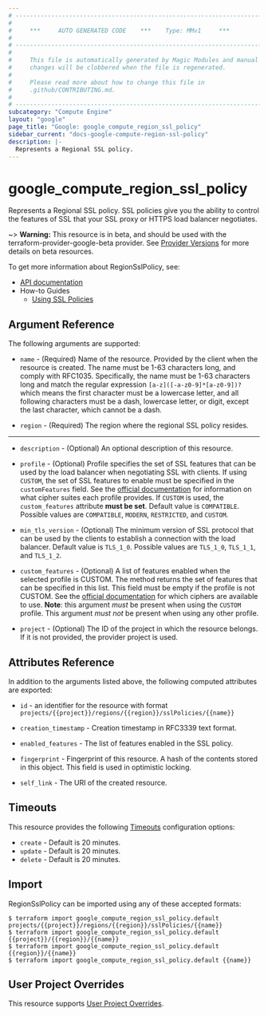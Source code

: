 ```yaml
---
# ----------------------------------------------------------------------------
#
#     ***     AUTO GENERATED CODE    ***    Type: MMv1     ***
#
# ----------------------------------------------------------------------------
#
#     This file is automatically generated by Magic Modules and manual
#     changes will be clobbered when the file is regenerated.
#
#     Please read more about how to change this file in
#     .github/CONTRIBUTING.md.
#
# ----------------------------------------------------------------------------
subcategory: "Compute Engine"
layout: "google"
page_title: "Google: google_compute_region_ssl_policy"
sidebar_current: "docs-google-compute-region-ssl-policy"
description: |-
  Represents a Regional SSL policy.
---
```


# google\_compute\_region\_ssl\_policy

Represents a Regional SSL policy. SSL policies give you the ability to control the
features of SSL that your SSL proxy or HTTPS load balancer negotiates.

~> **Warning:** This resource is in beta, and should be used with the terraform-provider-google-beta provider.
See [Provider Versions](https://terraform.io/docs/providers/google/guides/provider_versions.html) for more details on beta resources.

To get more information about RegionSslPolicy, see:

* [API documentation](https://cloud.google.com/compute/docs/reference/rest/beta/regionSslPolicies)
* How-to Guides
    * [Using SSL Policies](https://cloud.google.com/compute/docs/load-balancing/ssl-policies)

## Argument Reference

The following arguments are supported:


* `name` -
  (Required)
  Name of the resource. Provided by the client when the resource is
  created. The name must be 1-63 characters long, and comply with
  RFC1035. Specifically, the name must be 1-63 characters long and match
  the regular expression `[a-z]([-a-z0-9]*[a-z0-9])?` which means the
  first character must be a lowercase letter, and all following
  characters must be a dash, lowercase letter, or digit, except the last
  character, which cannot be a dash.

* `region` -
  (Required)
  The region where the regional SSL policy resides.


- - -


* `description` -
  (Optional)
  An optional description of this resource.

* `profile` -
  (Optional)
  Profile specifies the set of SSL features that can be used by the
  load balancer when negotiating SSL with clients. If using `CUSTOM`,
  the set of SSL features to enable must be specified in the
  `customFeatures` field.
  See the [official documentation](https://cloud.google.com/compute/docs/load-balancing/ssl-policies#profilefeaturesupport)
  for information on what cipher suites each profile provides. If
  `CUSTOM` is used, the `custom_features` attribute **must be set**.
  Default value is `COMPATIBLE`.
  Possible values are `COMPATIBLE`, `MODERN`, `RESTRICTED`, and `CUSTOM`.

* `min_tls_version` -
  (Optional)
  The minimum version of SSL protocol that can be used by the clients
  to establish a connection with the load balancer.
  Default value is `TLS_1_0`.
  Possible values are `TLS_1_0`, `TLS_1_1`, and `TLS_1_2`.

* `custom_features` -
  (Optional)
  A list of features enabled when the selected profile is CUSTOM. The
  method returns the set of features that can be specified in this
  list. This field must be empty if the profile is not CUSTOM.
  See the [official documentation](https://cloud.google.com/compute/docs/load-balancing/ssl-policies#profilefeaturesupport)
  for which ciphers are available to use. **Note**: this argument
  *must* be present when using the `CUSTOM` profile. This argument
  *must not* be present when using any other profile.

* `project` - (Optional) The ID of the project in which the resource belongs.
    If it is not provided, the provider project is used.


## Attributes Reference

In addition to the arguments listed above, the following computed attributes are exported:

* `id` - an identifier for the resource with format `projects/{{project}}/regions/{{region}}/sslPolicies/{{name}}`

* `creation_timestamp` -
  Creation timestamp in RFC3339 text format.

* `enabled_features` -
  The list of features enabled in the SSL policy.

* `fingerprint` -
  Fingerprint of this resource. A hash of the contents stored in this
  object. This field is used in optimistic locking.
* `self_link` - The URI of the created resource.


## Timeouts

This resource provides the following
[Timeouts](/docs/configuration/resources.html#timeouts) configuration options:

- `create` - Default is 20 minutes.
- `update` - Default is 20 minutes.
- `delete` - Default is 20 minutes.

## Import


RegionSslPolicy can be imported using any of these accepted formats:

```
$ terraform import google_compute_region_ssl_policy.default projects/{{project}}/regions/{{region}}/sslPolicies/{{name}}
$ terraform import google_compute_region_ssl_policy.default {{project}}/{{region}}/{{name}}
$ terraform import google_compute_region_ssl_policy.default {{region}}/{{name}}
$ terraform import google_compute_region_ssl_policy.default {{name}}
```

## User Project Overrides

This resource supports [User Project Overrides](https://www.terraform.io/docs/providers/google/guides/provider_reference.html#user_project_override).
